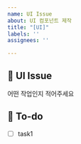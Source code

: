 ```yaml
---
name: UI Issue
about: UI 컴포넌트 제작
title: "[UI]"
labels: ''
assignees: ''

---
```


## 📌 UI Issue
어떤 작업인지 적어주세요
## 📝 To-do
- [ ] task1
